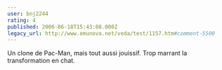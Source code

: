 ```yaml
---
user: bnj2244
rating: 4
published: 2006-06-18T15:43:08.000Z
legacy_url: http://www.emunova.net/veda/test/1157.htm#comment-5500
---
```

Un clone de Pac-Man, mais tout aussi jouissif. Trop marrant la transformation en chat.